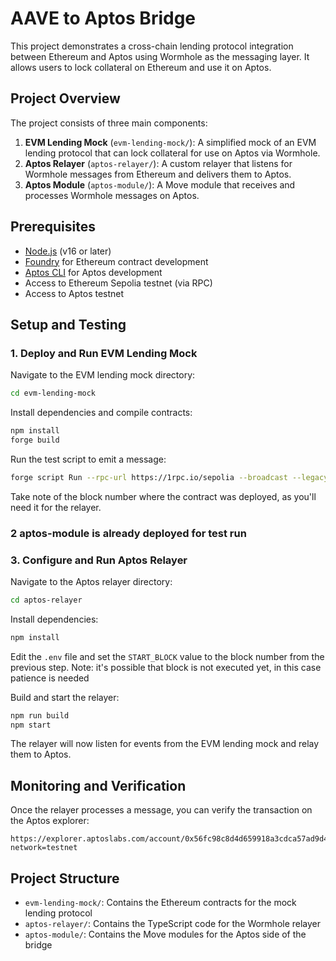 # AAVE to Aptos Bridge

This project demonstrates a cross-chain lending protocol integration between Ethereum and Aptos using Wormhole as the messaging layer. It allows users to lock collateral on Ethereum and use it on Aptos.

## Project Overview

The project consists of three main components:

1. **EVM Lending Mock** (`evm-lending-mock/`): A simplified mock of an EVM lending protocol that can lock collateral for use on Aptos via Wormhole.
2. **Aptos Relayer** (`aptos-relayer/`): A custom relayer that listens for Wormhole messages from Ethereum and delivers them to Aptos.
3. **Aptos Module** (`aptos-module/`): A Move module that receives and processes Wormhole messages on Aptos.

## Prerequisites

- [Node.js](https://nodejs.org/) (v16 or later)
- [Foundry](https://getfoundry.sh/) for Ethereum contract development
- [Aptos CLI](https://aptos.dev/cli-tools/aptos-cli-tool/install-aptos-cli/) for Aptos development
- Access to Ethereum Sepolia testnet (via RPC)
- Access to Aptos testnet

## Setup and Testing

### 1. Deploy and Run EVM Lending Mock

Navigate to the EVM lending mock directory:

```bash
cd evm-lending-mock
```

Install dependencies and compile contracts:

```bash
npm install
forge build
```

Run the test script to emit a message:

```bash
forge script Run --rpc-url https://1rpc.io/sepolia --broadcast --legacy
```

Take note of the block number where the contract was deployed, as you'll need it for the relayer.

### 2 aptos-module is already deployed for test run 

### 3. Configure and Run Aptos Relayer

Navigate to the Aptos relayer directory:

```bash
cd aptos-relayer
```

Install dependencies:

```bash
npm install
```

Edit the `.env` file and set the `START_BLOCK` value to the block number from the previous step.
Note: it's possible that block is not executed yet, in this case patience is needed

Build and start the relayer:

```bash
npm run build
npm start
```

The relayer will now listen for events from the EVM lending mock and relay them to Aptos.

## Monitoring and Verification

Once the relayer processes a message, you can verify the transaction on the Aptos explorer:

```
https://explorer.aptoslabs.com/account/0x56fc98c8d4d659918a3cdca57ad9d42b59756088e0f68ad94cba3e073c0c7cc8?network=testnet
```

## Project Structure

- `evm-lending-mock/`: Contains the Ethereum contracts for the mock lending protocol
- `aptos-relayer/`: Contains the TypeScript code for the Wormhole relayer
- `aptos-module/`: Contains the Move modules for the Aptos side of the bridge

